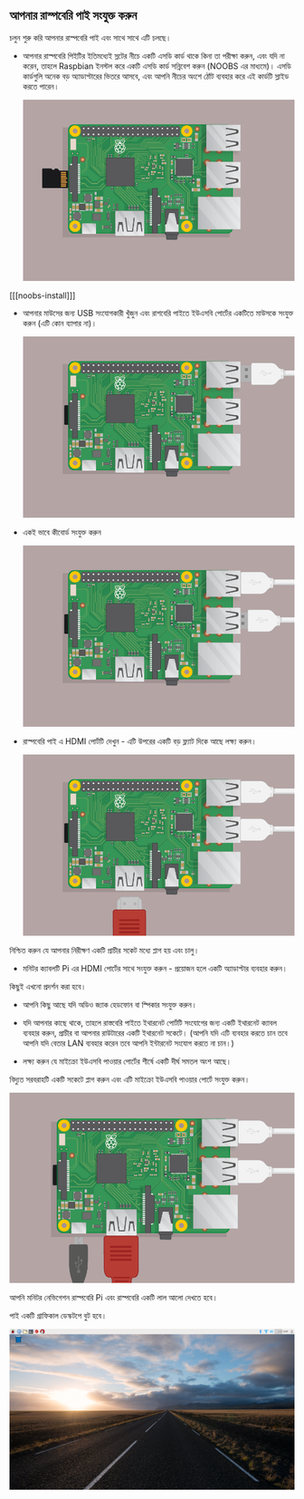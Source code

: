 ## আপনার রাস্পবেরি পাই সংযুক্ত করুন

চলুন শুরু করি আপনার রাস্পবেরি পাই এবং সাথে সাথে এটি চলছে।

+ আপনার রাস্পবেরি পিইটির ইতিমধ্যেই স্লটের নীচে একটি এসডি কার্ড থাকে কিনা তা পরীক্ষা করুন, এবং যদি না করেন, তাহলে Raspbian ইনস্টল করে একটি এসডি কার্ড সন্নিবেশ করুন (NOOBS এর মাধ্যমে)। এসডি কার্ডগুলি অনেক বড় অ্যাডাপ্টারের ভিতরে আসবে, এবং আপনি নীচের অংশে ঠোঁট ব্যবহার করে এই কার্ডটি স্লাইড করতে পারেন।
    
    ![স্ক্রিনশট](images/pi-sd.png)

[[[noobs-install]]]

+ আপনার মাউসের জন্য USB সংযোগকারী খুঁজুন এবং রাশবেরি পাইতে ইউএসবি পোর্টের একটিতে মাউসকে সংযুক্ত করুন (এটি কোন ব্যাপার না)।
    
    ![স্ক্রিনশট](images/pi-mouse.png)

+ একই ভাবে কীবোর্ড সংযুক্ত করুন
    
    ![স্ক্রিনশট](images/pi-keyboard.png)

+ রাস্পবেরি পাই এ HDMI পোর্টটি দেখুন - এটি উপরের একটি বড় ফ্ল্যাট দিকে আছে লক্ষ্য করুন।
    
    ![স্ক্রিনশট](images/pi-hdmi.png)

নিশ্চিত করুন যে আপনার নিরীক্ষণ একটি প্রাচীর সকেট মধ্যে প্লাগ হয় এবং চালু।

+ মনিটর ক্যাবলটি Pi এর HDMI পোর্টের সাথে সংযুক্ত করুন - প্রয়োজন হলে একটি অ্যাডাপ্টার ব্যবহার করুন।

কিছুই এখনো প্রদর্শন করা হবে।

+ আপনি কিছু আছে যদি অডিও জ্যাক হেডফোন বা স্পিকার সংযুক্ত করুন।

+ যদি আপনার কাছে থাকে, তাহলে রাস্তবেরি পাইতে ইথারনেট পোর্টটি সংযোগের জন্য একটি ইথারনেট ক্যাবল ব্যবহার করুন, প্রাচীর বা আপনার রাউটারের একটি ইথারনেট সকেটে। (আপনি যদি এটি ব্যবহার করতে চান তবে আপনি যদি বেতার LAN ব্যবহার করেন তবে আপনি ইন্টারনেট সংযোগ করতে না চান।)

+ লক্ষ্য করুন যে মাইক্রো ইউএসবি পাওয়ার পোর্টের শীর্ষে একটি দীর্ঘ সমতল অংশ আছে।

বিদ্যুত সরবরাহটি একটি সকেটে প্লাগ করুন এবং এটি মাইক্রো ইউএসবি পাওয়ার পোর্টে সংযুক্ত করুন।

![স্ক্রিনশট](images/pi-power.png)

আপনি মনিটর নেভিগেশন রাস্পবেরি Pi এবং রাস্পবেরি একটি লাল আলো দেখতে হবে।

পাই একটি গ্রাফিকাল ডেস্কটপে বুট হবে।

![স্ক্রিনশট](images/pi-desktop.png)